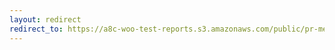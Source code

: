 ```yaml
---
layout: redirect
redirect_to: https://a8c-woo-test-reports.s3.amazonaws.com/public/pr-merge/39705/e2e/index.html
---
```

